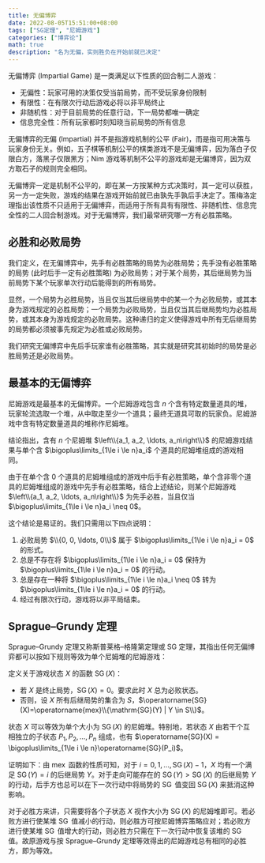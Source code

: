 ```yaml
---
title: 无偏博弈
date: 2022-08-05T15:51:00+08:00
tags: ["SG定理", "尼姆游戏"]
categories: ["博弈论"]
math: true
description: "名为无偏，实则胜负在开始前就已决定"
---
```


无偏博弈 (Impartial Game) 是一类满足以下性质的回合制二人游戏：
- 无偏性：玩家可用的决策仅受当前局势，而不受玩家身份限制
- 有限性：在有限次行动后游戏必将以非平局终止
- 非随机性：对于目前局势的任意行动，下一局势都唯一确定
- 信息完全性：所有玩家都时刻知晓当前局势的所有信息

无偏博弈的无偏 (Impartial) 并不是指游戏机制的公平 (Fair)，而是指可用决策与玩家身份无关。例如，五子棋等机制公平的棋类游戏不是无偏博弈，因为落白子仅限白方，落黑子仅限黑方；Nim 游戏等机制不公平的游戏却是无偏博弈，因为双方取石子的规则完全相同。

无偏博弈一定是机制不公平的，即在某一方按某种方式决策时，其一定可以获胜，另一方一定失败，游戏的结果在游戏开始前就已由孰先手孰后手决定了。策梅洛定理指出该性质不只适用于无偏博弈，而适用于所有具有有限性、非随机性、信息完全性的二人回合制游戏。对于无偏博弈，我们最常研究哪一方有必胜策略。

## 必胜和必败局势

我们定义，在无偏博弈中，先手有必胜策略的局势为必胜局势；先手没有必胜策略的局势 (此时后手一定有必胜策略) 为必败局势；对于某个局势，其后继局势为当前局势下某个玩家单次行动后能得到的所有局势。

显然，一个局势为必胜局势，当且仅当其后继局势中的某一个为必败局势，或其本身为游戏规定的必胜局势；一个局势为必败局势，当且仅当其后继局势均为必胜局势，或其本身为游戏规定的必败局势。这种递归的定义使得游戏中所有无后继局势的局势都必须被事先规定为必胜或必败局势。

我们研究无偏博弈中先后手玩家谁有必胜策略，其实就是研究其初始时的局势是必胜局势还是必败局势。

## 最基本的无偏博弈

尼姆游戏是最基本的无偏博弈。一个尼姆游戏包含 $n$ 个含有特定数量道具的堆，玩家轮流选取一个堆，从中取走至少一个道具；最终无道具可取的玩家负。尼姆游戏中含有特定数量道具的堆称作尼姆堆。

结论指出，含有 $n$ 个尼姆堆 $\left\\{a_1, a_2, \ldots, a_n\right\\}$ 的尼姆游戏结果与单个含 $\bigoplus\limits_{1\le i \le n}a_i$ 个道具的尼姆堆组成的游戏相同。

由于在单个含 $0$ 个道具的尼姆堆组成的游戏中后手有必胜策略，单个含非零个道具的尼姆堆组成的游戏中先手有必胜策略，结合上述结论，则某个尼姆游戏 $\left\\{a_1, a_2, \ldots, a_n\right\\}$ 为先手必胜，当且仅当 $\bigoplus\limits_{1\le i \le n}a_i \neq 0$。

这个结论是易证的。我们只需用以下四点说明：

1. 必败局势 $\\{0, 0, \ldots, 0\\}$ 属于 $\bigoplus\limits_{1\le i \le n}a_i = 0$ 的形式。
2. 总是不存在将 $\bigoplus\limits_{1\le i \le n}a_i = 0$ 保持为 $\bigoplus\limits_{1\le i \le n}a_i = 0$ 的行动。
3. 总是存在一种将 $\bigoplus\limits_{1\le i \le n}a_i \neq 0$ 转为 $\bigoplus\limits_{1\le i \le n}a_i = 0$ 的行动。
4. 经过有限次行动，游戏将以非平局结束。

## Sprague–Grundy 定理

Sprague–Grundy 定理又称斯普莱格–格隆第定理或 SG 定理，其指出任何无偏博弈都可以按如下规则等效为单个尼姆堆的尼姆游戏：

定义关于游戏状态 $X$ 的函数 $\operatorname{SG}(X)$：

- 若 $X$ 是终止局势，$\operatorname{SG}(X)=0$。要求此时 $X$ 总为必败状态。
- 否则，设 $X$ 所有后继局势的集合为 $S$，$\operatorname{SG}(X)=\operatorname{mex}\\{\mathrm{SG}(Y) | Y \in S\\}$。

状态 $X$ 可以等效为单个大小为 $\operatorname{SG}(X)$ 的尼姆堆。特别地，若状态 $X$ 由若干个互相独立的子状态 $P_1, P_2, \ldots, P_n$ 组成，也有 $\operatorname{SG}(X) = \bigoplus\limits_{1\le i \le n}\operatorname{SG}(P_i)$。

证明如下：由 $\operatorname{mex}$ 函数的性质可知，对于 $i = 0, 1, \ldots, \operatorname{SG}(X) - 1$，$X$ 均有一个满足 $\operatorname{SG}(Y) = i$ 的后继局势 $Y$。对于走向可能存在的 $\operatorname{SG}(Y) > \operatorname{SG}(X)$ 的后继局势 $Y$ 的行动，后手方也总可以在下一次行动中将局势的 $\operatorname{SG}$ 值变回 $\operatorname{SG}(X)$ 来抵消这种影响。

对于必胜方来讲，只需要将各个子状态 $X$ 视作大小为 $\operatorname{SG}(X)$ 的尼姆堆即可。若必败方进行使某堆 $\operatorname{SG}$ 值减小的行动，则必胜方可按尼姆博弈策略应对；若必败方进行使某堆 $\operatorname{SG}$ 值增大的行动，则必胜方只需在下一次行动中恢复该堆的 $\operatorname{SG}$ 值。故原游戏与按 Sprague–Grundy 定理等效得出的尼姆游戏总有相同的必胜方，即为等效。